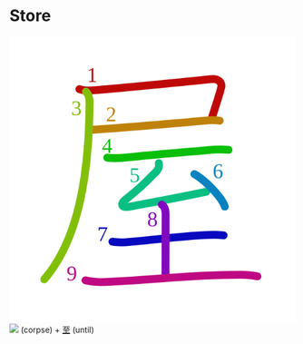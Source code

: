 # Store
![5c4b](Kanji/kanji-colorize/5c4b.svg)
[![](http://www.kanjidamage.com/assets/radsmall/corpse-e9d04cdb58636c681392fc1587c004a63c6d04a1eb3a5c3bf94b9ab1e4117a0f.jpg)](http://www.kanjidamage.com/kanji/497-corpse) (corpse) + [至](Kanji/kanji-dict/至.md) (until) 